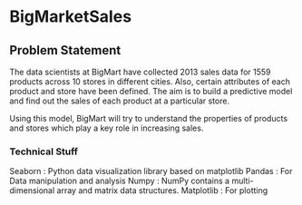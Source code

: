 # BigMarketSales
## Problem Statement
The data scientists at BigMart have collected 2013 sales data for 1559 products across 10 stores in different cities. Also, certain attributes of each product and store have been defined. The aim is to build a predictive model and find out the sales of each product at a particular store.

Using this model, BigMart will try to understand the properties of products and stores which play a key role in increasing sales.
### Technical Stuff
Seaborn : Python data visualization library based on matplotlib
Pandas  : For Data manipulation and analysis
Numpy   : NumPy contains a multi-dimensional array and matrix data structures.
Matplotlib : For plotting
